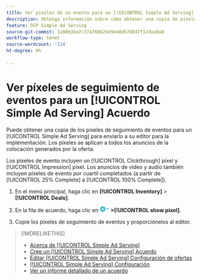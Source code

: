 ```yaml
---
title: Ver píxeles de un evento para un [!UICONTROL Simple Ad Serving] Acuerdo
description: Obtenga información sobre cómo obtener una copia de píxeles de seguimiento de eventos para un [!UICONTROL Simple Ad Serving] trato.
feature: DSP Simple Ad Serving
source-git-commit: 1a98b3ba7c37a768825e9e48db7d847f12daa9a0
workflow-type: tm+mt
source-wordcount: '114'
ht-degree: 0%

---
```


# Ver píxeles de seguimiento de eventos para un [!UICONTROL Simple Ad Serving] Acuerdo

Puede obtener una copia de los píxeles de seguimiento de eventos para un [!UICONTROL Simple Ad Serving] para enviarlo a su editor para la implementación. Los píxeles se aplican a todos los anuncios de la colocación generados por la oferta.

Los píxeles de evento incluyen un [!UICONTROL Clickthrough] píxel y [!UICONTROL Impression] píxel. Los anuncios de vídeo y audio también incluyen píxeles de evento por cuartil completados (a partir de [!UICONTROL 25% Complete] a [!UICONTROL 100% Complete]).

1. En el menú principal, haga clic en **[!UICONTROL Inventory]** > **[!UICONTROL Deals]**.

1. En la fila de acuerdo, haga clic en ![Menú Opciones](/help/dsp/assets/options-menu.png) **>[!UICONTROL show pixel]**.

1. Copie los píxeles de seguimiento de eventos y proporciónelos al editor.

>[!MORELIKETHIS]
>
>* [Acerca de [!UICONTROL Simple Ad Serving]](simple-deal-about.md)
>* [Cree un [!UICONTROL Simple Ad Serving] Acuerdo](simple-deal-create.md)
>* [Editar [!UICONTROL Simple Ad Serving] Configuración de ofertas](simple-deal-edit.md)
>* [[!UICONTROL Simple Ad Serving] Configuración](simple-deal-settings.md)
>* [Ver un informe detallado de un acuerdo](/help/dsp/inventory/deal-view-report.md)


